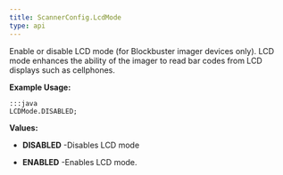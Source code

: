 ```yaml
---
title: ScannerConfig.LcdMode
type: api
---
```



Enable or disable LCD mode (for Blockbuster imager devices only). 
 LCD mode enhances the ability of the imager to read bar codes from LCD displays such as cellphones.
 
 

**Example Usage:**
	
	:::java	
	LCDMode.DISABLED;


**Values:**

* **DISABLED** -Disables LCD mode

* **ENABLED** -Enables LCD mode.


